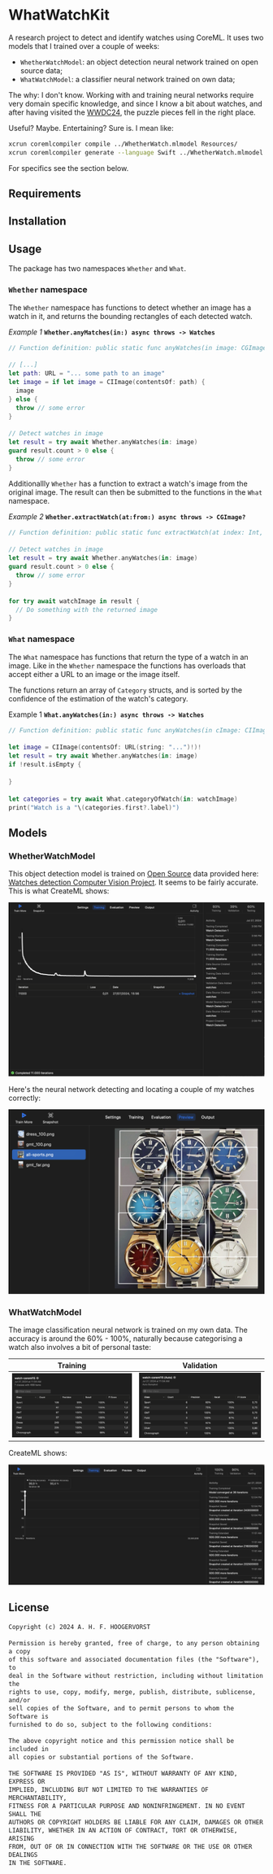 # WhatWatchKit

A research project to detect and identify watches using CoreML. It uses two models that I trained over a couple of weeks: 

* `WhetherWatchModel`: an object detection neural network trained on open source data;
* `WhatWatchModel`: a classifier neural network trained on own data;

The why: I don't know. Working with and training neural networks require very domain specific knowledge, and since I know a bit about watches, and after having visited the [WWDC24](https://www.instagram.com/p/C8Axv5Us3Mr/), the puzzle pieces fell in the right place.

Useful? Maybe. Entertaining? Sure is. I mean like: 

```bash
xcrun coremlcompiler compile ../WhetherWatch.mlmodel Resources/
xcrun coremlcompiler generate --language Swift ../WhetherWatch.mlmodel Models/
```

For specifics see the section below.

## Requirements

## Installation

## Usage

The package has two namespaces `Whether` and `What`. 

### `Whether` namespace

The `Whether` namespace has functions to detect whether an image has a watch in it, and returns the bounding rectangles of each detected watch.

*Example 1* **`Whether.anyMatches(in:) async throws -> Watches`**

```swift
// Function definition: public static func anyWatches(in image: CGImage) async throws -> Watches

// [...]
let path: URL = "... some path to an image"
let image = if let image = CIImage(contentsOf: path) {
  image
} else {
  throw // some error
}

// Detect watches in image
let result = try await Whether.anyWatches(in: image)
guard result.count > 0 else {
  throw // some error
}

```

Additionallly `Whether` has a function to extract a watch's image from the original image. The result can then be submitted to the functions in the `What` namespace.

*Example 2* **`Whether.extractWatch(at:from:) async throws -> CGImage?`**

```swift
// Function definition: public static func extractWatch(at index: Int, from watches: Watches) async throws -> CGImage?

// Detect watches in image
let result = try await Whether.anyWatches(in: image)
guard result.count > 0 else {
  throw // some error
}

for try await watchImage in result {
  // Do something with the returned image
}

```



### `What` namespace

The `What` namespace has functions that return the type of a watch in an image. Like in the `Whether` namespace the functions has overloads that accept either a URL to an image or the image itself. 

The functions return an array of `Category` structs, and is sorted by the confidence of the estimation of the watch's category.

Example 1 **`What.anyWatches(in:) async throws -> Watches`**

```swift
// Function definition: public static func anyWatches(in cImage: CIImage) async throws -> Watches

let image = CIImage(contentsOf: URL(string: "...")!)!
let result = try await Whether.anyWatches(in: image)
if !result.isEmpty {
  
}

let categories = try await What.categoryOfWatch(in: watchImage)
print("Watch is a "\(categories.first?.label)")
```



## Models

### WhetherWatchModel

This object detection model is trained on [Open Source](https://creativecommons.org/licenses/by/4.0/) data provided here: [Watches detection Computer Vision Project](https://universe.roboflow.com/nadezhda-jddr9/watches-detection). It seems to be fairly accurate. 
This is what CreateML shows:

<img src="./Documentation/Whether-Training.png" alt="Whether-Training" style="zoom:50%;" />

Here's the neural network detecting and locating a couple of my watches correctly: 

<img src="./Documentation/Citizens.png" alt="Citizens" style="zoom:50%;" />

### WhatWatchModel

The image classification neural network is trained on my own data. The accuracy is around the 60% - 100%, naturally because categorising a watch also involves a bit of personal taste: 

| Training                                                     | Validation                                                   |
| ------------------------------------------------------------ | ------------------------------------------------------------ |
| <img src="./Documentation/Classifier-Full-Training.png" alt="Classifier-Full-Training" style="zoom:33%;" /> | <img src="./Documentation/Classifier-Training-Validation.png" alt="Classifier-Training-Validation" style="zoom: 33%;" /> |



CreateML shows:

![Classifier-Training](./Documentation/Classifier-Training.png)

## License

```text
Copyright (c) 2024 A. H. F. HOOGERVORST

Permission is hereby granted, free of charge, to any person obtaining a copy
of this software and associated documentation files (the "Software"), to
deal in the Software without restriction, including without limitation the
rights to use, copy, modify, merge, publish, distribute, sublicense, and/or
sell copies of the Software, and to permit persons to whom the Software is
furnished to do so, subject to the following conditions:

The above copyright notice and this permission notice shall be included in
all copies or substantial portions of the Software.

THE SOFTWARE IS PROVIDED "AS IS", WITHOUT WARRANTY OF ANY KIND, EXPRESS OR
IMPLIED, INCLUDING BUT NOT LIMITED TO THE WARRANTIES OF MERCHANTABILITY,
FITNESS FOR A PARTICULAR PURPOSE AND NONINFRINGEMENT. IN NO EVENT SHALL THE
AUTHORS OR COPYRIGHT HOLDERS BE LIABLE FOR ANY CLAIM, DAMAGES OR OTHER
LIABILITY, WHETHER IN AN ACTION OF CONTRACT, TORT OR OTHERWISE, ARISING
FROM, OUT OF OR IN CONNECTION WITH THE SOFTWARE OR THE USE OR OTHER DEALINGS
IN THE SOFTWARE.

```

